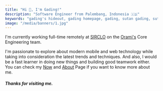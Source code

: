 ```yaml
---
title: "Hi 👋, I'm Gading!"
description: "Software Engineer from Palembang, Indonesia 🇮🇩"
keywords: "gading's hideout, gading homepage, gading, sutan gading, sutan gading fadhillah nasution, sutan, sutanlab, gading.dev, gading dev, gading's website, gading website"
image: "/media/banners/1.jpg"
---
```


I'm currently working full-time remotely at [SIRCLO](https://sirclo.com) on the [Orami's](https://orami.co.id) Core Engineering team.

I'm passionate to explore about modern mobile and web technology while taking into consideration the latest trends and techniques. And also, I would be a fast learner in doing new things and building good teamwork either. You can check my [Now](/now) and [About](/about) Page if you want to know more about me.

##### *Thanks for visiting me.*
